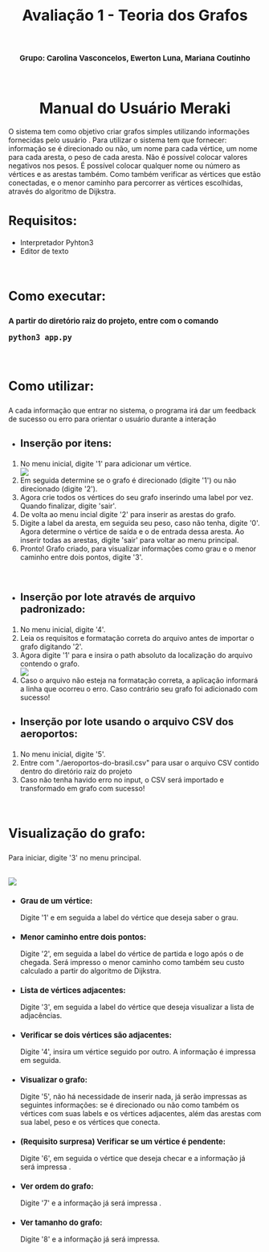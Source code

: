 <h1 align="center"style="font-size:30px">Avaliação 1 - Teoria dos Grafos</h1>
<br>
<h2 align="center"style="font-size:15px">Grupo: Carolina Vasconcelos, Ewerton Luna, Mariana Coutinho</h2>
<br>
<body>
    <h1 align="center"style="font-size:30px">Manual do Usuário Meraki</h1>
    <p> O sistema  tem como objetivo criar grafos simples utilizando informações fornecidas  pelo usuário . Para utilizar o sistema tem que fornecer: informação se é direcionado ou não, um nome para cada vértice, um nome para cada   aresta, o peso de cada aresta. Não é possível colocar valores negativos nos pesos. É possível colocar qualquer nome ou número as vértices  e as arestas também. Como também verificar as vértices que estão conectadas, e o menor caminho para  percorrer as vértices escolhidas, através do algoritmo de Dijkstra.</p>
    <h2 align="left"style="font-size:25px">Requisitos:</h2>
    <ul>
        <li>Interpretador Pyhton3</li>
        <li>Editor de texto</li>
    </ul>
    <br>
    <h3 align="left"style="font-size:25px">Como executar:</h3>
    <h4  align="left"style="font-size:15px">A partir do diretório raiz do projeto, entre com o comando <pre>python3 app.py</pre></h4>
    <br>
    <h3 align="left"style="font-size:25px">Como utilizar:</h3>
    <p>A cada informação que entrar no sistema, o programa irá dar um feedback de sucesso ou erro para orientar o usuário durante a interação</p>
    <ul>
        <li><h3 align="left"style="font-size:20px">Inserção por itens:</li>
    </ul>
    <ol>
        <li>No menu inicial, digite '1' para adicionar um vértice.</li>
        <img src="app/imagens/Captura de Tela 2022-04-13 às 20.13.28.png">
        <li>Em seguida determine se o grafo é direcionado (digite '1') ou não direcionado (digite '2').</li>
        <li>Agora crie todos os vértices do seu grafo inserindo uma label por vez. Quando finalizar, digite 'sair'.</li>
        <li>De volta ao menu incial digite '2' para inserir as arestas do grafo.</li>
        <li>Digite a label da aresta, em seguida seu peso, caso não tenha, digite '0'. Agora determine o vértice de saída e o de entrada dessa aresta. Ao inserir todas as arestas, digite 'sair' para voltar ao menu principal.</li>
        <li>Pronto! Grafo criado, para visualizar informações como grau e o menor caminho entre dois pontos, digite '3'.</li>
    </ol>
    <br>
    <ul>
        <li><h3 align="left"style="font-size:20px">Inserção por lote através de arquivo padronizado:</li>
    </ul>
    <ol>
        <li>No menu inicial, digite '4'.</li>
        <li>Leia os requisitos e formatação correta do arquivo antes de importar o grafo digitando '2'.</li>
        <li>Agora digite '1' para e insira o path absoluto da localização do arquivo contendo o grafo.</li>
        <img src="imagens\Captura de Tela 2022-04-13 às 20.13.43.png">
        <li>Caso o arquivo não esteja na formatação correta, a aplicação informará a linha que ocorreu o erro. Caso contrário seu grafo foi adicionado com sucesso!</li>
    </ol>
    <ul>
        <li><h3 align="left"style="font-size:20px">Inserção por lote usando o arquivo CSV dos aeroportos:</li>
    </ul>
    <ol>
        <li>No menu inicial, digite '5'.</li>
        <li>Entre com "./aeroportos-do-brasil.csv" para usar o arquivo CSV contido dentro do diretório raiz do projeto</li>
        <li>Caso não tenha havido erro no input, o CSV será importado e transformado em grafo com sucesso!</li>
    </ol>
    <br>
    <h3 align="left"style="font-size:25px">Visualização do grafo:</h3>
    <p>Para iniciar, digite '3' no menu principal.</p>
    <br>
    <img src="imagens\Captura de Tela 2022-04-13 às 20.13.59.png">
    <ul>
        <li><h3 align="left"style="font-size:15px">Grau de um vértice:</li>
        <p>Digite '1' e em seguida a label do vértice que deseja saber o grau.</p>
        <li><h3 align="left"style="font-size:15px">Menor caminho entre dois pontos:</li>
        <p>Digite '2', em seguida a label do vértice de partida e logo após o de chegada. Será impresso o menor caminho como também seu custo calculado a partir do algoritmo de Dijkstra.</p>
        <li><h3 align="left"style="font-size:15px">Lista de vértices adjacentes:</li>
        <p>Digite '3', em seguida a label do vértice que deseja visualizar a lista de adjacências.</p>
        <li><h3 align="left"style="font-size:15px">Verificar se dois vértices são adjacentes:</li>
        <p>Digite '4', insira um vértice seguido por outro. A informação é impressa em seguida.</p>
        <li><h3 align="left"style="font-size:15px">Visualizar o grafo:</li>
        <p>Digite '5', não há necessidade de inserir nada, já serão impressas as seguintes informações: se é direcionado ou não como também os vértices com suas labels e os vértices adjacentes, além das arestas com sua label, peso e os vértices que conecta.</p>
        <li><h3 align="left"style="font-size:15px">(Requisito surpresa) Verificar se um vértice é pendente:</li>
        <p>Digite '6', em seguida o vértice que deseja checar e a informação já será impressa .</p>
        <li><h3 align="left"style="font-size:15px">Ver ordem do grafo:</li>
        <p>Digite '7' e a informação já será impressa .</p>
        <li><h3 align="left"style="font-size:15px"> Ver tamanho do grafo:</li>
        <p>Digite '8' e a informação já será impressa.</p>
    </ul>
</body>